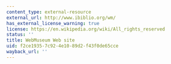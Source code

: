```yaml
---
content_type: external-resource
external_url: http://www.ibiblio.org/wm/
has_external_license_warning: true
license: https://en.wikipedia.org/wiki/All_rights_reserved
status: ''
title: WebMuseum Web site
uid: f2ce1935-7c92-4e10-89d2-f43f0de65cce
wayback_url: ''
---
```

